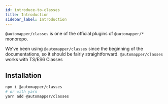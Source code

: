 ```yaml
---
id: introduce-to-classes
title: Introduction
sidebar_label: Introduction
---
```


`@automapper/classes` is one of the official plugins of `@automapper/*` monorepo.

We've been using `@automapper/classes` since the beginning of the documentations, so it should be fairly straightforward. `@automapper/classes` works with TS/ES6 Classes

## Installation

```bash
npm i @automapper/classes
# or with yarn
yarn add @automapper/classes
```

